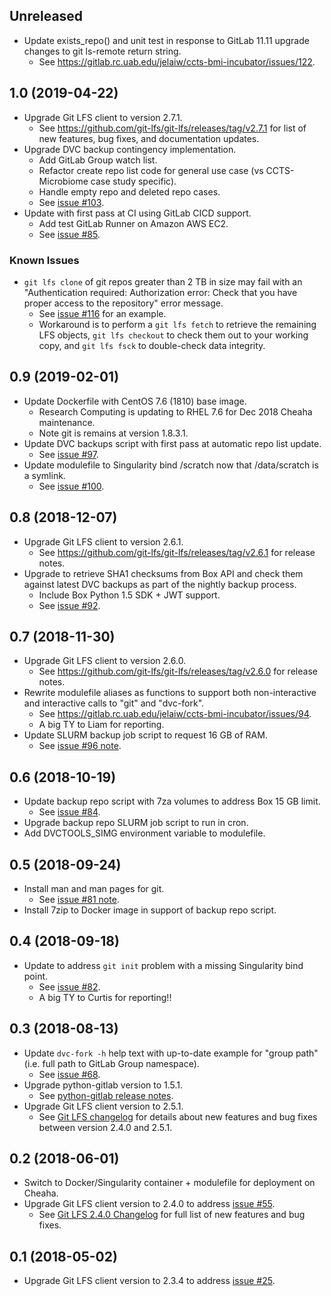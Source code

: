 ## Unreleased
* Update exists\_repo() and unit test in response to GitLab 11.11 upgrade changes to git ls-remote return string.
  * See https://gitlab.rc.uab.edu/jelaiw/ccts-bmi-incubator/issues/122.

## 1.0 (2019-04-22)
* Upgrade Git LFS client to version 2.7.1.
  * See https://github.com/git-lfs/git-lfs/releases/tag/v2.7.1 for list of new features, bug fixes, and documentation updates.
* Upgrade DVC backup contingency implementation.
  * Add GitLab Group watch list.
  * Refactor create repo list code for general use case (vs CCTS-Microbiome case study specific).
  * Handle empty repo and deleted repo cases.
  * See [issue #103](https://gitlab.rc.uab.edu/jelaiw/ccts-bmi-incubator/issues/103).
* Update with first pass at CI using GitLab CICD support.
  * Add test GitLab Runner on Amazon AWS EC2.
  * See [issue #85](https://gitlab.rc.uab.edu/jelaiw/ccts-bmi-incubator/issues/85).

### Known Issues
* `git lfs clone` of git repos greater than 2 TB in size may fail with an "Authentication required: Authorization error: Check that you have proper access to the repository" error message.
  * See [issue #116](https://gitlab.rc.uab.edu/jelaiw/ccts-bmi-incubator/issues/116) for an example.
  * Workaround is to perform a `git lfs fetch` to retrieve the remaining LFS objects, `git lfs checkout` to check them out to your working copy, and `git lfs fsck` to double-check data integrity.

## 0.9 (2019-02-01)
* Update Dockerfile with CentOS 7.6 (1810) base image. 
  * Research Computing is updating to RHEL 7.6 for Dec 2018 Cheaha maintenance.
  * Note git is remains at version 1.8.3.1.
* Update DVC backups script with first pass at automatic repo list update.
  * See [issue #97](https://gitlab.rc.uab.edu/jelaiw/ccts-bmi-incubator/issues/97).
* Update modulefile to Singularity bind /scratch now that /data/scratch is a symlink.
  * See [issue #100](https://gitlab.rc.uab.edu/jelaiw/ccts-bmi-incubator/issues/100).

## 0.8 (2018-12-07)
* Upgrade Git LFS client to version 2.6.1.
  * See https://github.com/git-lfs/git-lfs/releases/tag/v2.6.1 for release notes.
* Upgrade to retrieve SHA1 checksums from Box API and check them against latest DVC backups as part of the nightly backup process.
  * Include Box Python 1.5 SDK + JWT support.
  * See [issue #92](https://gitlab.rc.uab.edu/jelaiw/ccts-bmi-incubator/issues/92).

## 0.7 (2018-11-30)
* Upgrade Git LFS client to version 2.6.0.
  * See https://github.com/git-lfs/git-lfs/releases/tag/v2.6.0 for release notes.
* Rewrite modulefile aliases as functions to support both non-interactive and interactive calls to "git" and "dvc-fork".
  * See https://gitlab.rc.uab.edu/jelaiw/ccts-bmi-incubator/issues/94. 
  * A big TY to Liam for reporting.
* Update SLURM backup job script to request 16 GB of RAM.
  * See [issue #96 note](https://gitlab.rc.uab.edu/jelaiw/ccts-bmi-incubator/issues/96#note_10963).

## 0.6 (2018-10-19)
* Update backup repo script with 7za volumes to address Box 15 GB limit.
  * See [issue #84](https://gitlab.rc.uab.edu/jelaiw/ccts-bmi-incubator/issues/84).
* Upgrade backup repo SLURM job script to run in cron.
* Add DVCTOOLS\_SIMG environment variable to modulefile.

## 0.5 (2018-09-24)
* Install man and man pages for git.
  * See [issue #81 note](https://gitlab.rc.uab.edu/jelaiw/ccts-bmi-incubator/issues/81#note_9603).
* Install 7zip to Docker image in support of backup repo script.

## 0.4 (2018-09-18)
* Update to address `git init` problem with a missing Singularity bind point.
  * See [issue #82](https://gitlab.rc.uab.edu/jelaiw/ccts-bmi-incubator/issues/82).
  * A big TY to Curtis for reporting!!

## 0.3 (2018-08-13)
* Update `dvc-fork -h` help text with up-to-date example for "group path" (i.e. full path to GitLab Group namespace).
  * See [issue #68](https://gitlab.rc.uab.edu/jelaiw/ccts-bmi-incubator/issues/68).
* Upgrade python-gitlab version to 1.5.1.
  * See [python-gitlab release notes](http://python-gitlab.readthedocs.io/en/stable/release_notes.html).
* Upgrade Git LFS client version to 2.5.1.
  * See [Git LFS changelog](https://github.com/git-lfs/git-lfs/releases) for details about new features and bug fixes between version 2.4.0 and 2.5.1.

## 0.2 (2018-06-01)
* Switch to Docker/Singularity container + modulefile for deployment on Cheaha.
* Upgrade Git LFS client version to 2.4.0 to address [issue #55](https://gitlab.rc.uab.edu/jelaiw/ccts-bmi-incubator/issues/55).
  * See [Git LFS 2.4.0 Changelog](https://github.com/git-lfs/git-lfs/releases/tag/v2.4.0) for full list of new features and bug fixes.

## 0.1 (2018-05-02)
* Upgrade Git LFS client version to 2.3.4 to address [issue #25](https://gitlab.rc.uab.edu/jelaiw/ccts-bmi-incubator/issues/25).
